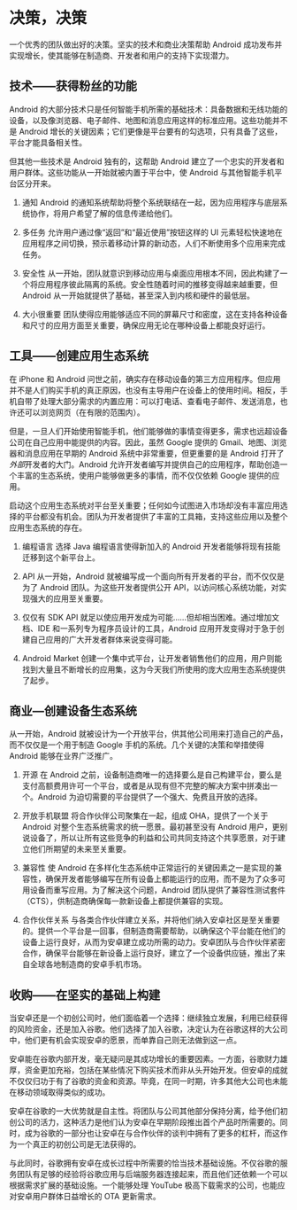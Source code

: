 # 决策，决策

一个优秀的团队做出好的决策。坚实的技术和商业决策帮助 Android 成功发布并实现增长，使其能够在制造商、开发者和用户的支持下实现潜力。

## 技术——获得粉丝的功能

Android 的大部分技术只是任何智能手机所需的基础技术：具备数据和无线功能的设备，以及像浏览器、电子邮件、地图和消息应用这样的标准应用。这些功能并不是 Android 增长的关键因素；它们更像是平台要有的勾选项，只有具备了这些，平台才能具备相关性。

但其他一些技术是 Android 独有的，这帮助 Android 建立了一个忠实的开发者和用户群体。这些功能从一开始就被内置于平台中，使 Android 与其他智能手机平台区分开来。

1.  通知 Android 的通知系统帮助将整个系统联结在一起，因为应用程序与底层系统协作，将用户希望了解的信息传递给他们。

1.  多任务 允许用户通过像“返回”和“最近使用”按钮这样的 UI 元素轻松快速地在应用程序之间切换，预示着移动计算的新动态，人们不断使用多个应用来完成任务。

1.  安全性 从一开始，团队就意识到移动应用与桌面应用根本不同，因此构建了一个将应用程序彼此隔离的系统。安全性随着时间的推移变得越来越重要，但 Android 从一开始就提供了基础，甚至深入到内核和硬件的最低层。

1.  大小很重要 团队使得应用能够适应不同的屏幕尺寸和密度，这在支持各种设备和尺寸的应用方面至关重要，确保应用无论在哪种设备上都能良好运行。

## 工具——创建应用生态系统

在 iPhone 和 Android 问世之前，确实存在移动设备的第三方应用程序。但应用并不是人们购买手机的真正原因，也没有主导用户在设备上的使用时间。相反，手机自带了处理大部分需求的内置应用：可以打电话、查看电子邮件、发送消息，也许还可以浏览网页（在有限的范围内）。

但是，一旦人们开始使用智能手机，他们能够做的事情变得更多，需求也远超设备公司在自己应用中能提供的内容。因此，虽然 Google 提供的 Gmail、地图、浏览器和消息应用在早期的 Android 系统中非常重要，但更重要的是 Android 打开了*外部*开发者的大门。Android 允许开发者编写并提供自己的应用程序，帮助创造一个丰富的生态系统，使用户能够做更多的事情，而不仅仅依赖 Google 提供的应用。

启动这个应用生态系统对平台至关重要；任何如今试图进入市场却没有丰富应用选择的平台都没有机会。团队为开发者提供了丰富的工具箱，支持这些应用以及整个应用生态系统的存在。

1.  编程语言 选择 Java 编程语言使得新加入的 Android 开发者能够将现有技能迁移到这个新平台上。

1.  API 从一开始，Android 就被编写成一个面向所有开发者的平台，而不仅仅是为了 Android 团队。为这些开发者提供公开 API，以访问核心系统功能，对实现强大的应用至关重要。

1.  仅仅有 SDK API 就足以使应用开发成为可能……但却相当困难。通过增加文档、IDE 和一系列专为程序员设计的工具，Android 应用开发变得对于急于创建自己应用的广大开发者群体来说变得可能。

1.  Android Market 创建一个集中式平台，让开发者销售他们的应用，用户则能找到大量且不断增长的应用集，这为今天我们所使用的庞大应用生态系统提供了起步。

## 商业—创建设备生态系统

从一开始，Android 就被设计为一个开放平台，供其他公司用来打造自己的产品，而不仅仅是一个用于制造 Google 手机的系统。几个关键的决策和举措使得 Android 能够在业界广泛推广。

1.  开源 在 Android 之前，设备制造商唯一的选择要么是自己构建平台，要么是支付高额费用许可一个平台，或者是从现有但不完整的解决方案中拼凑出一个。Android 为迫切需要的平台提供了一个强大、免费且开放的选择。

1.  开放手机联盟 将合作伙伴公司聚集在一起，组成 OHA，提供了一个关于 Android 对整个生态系统需求的统一愿景。最初甚至没有 Android 用户，更别说设备了，所以让所有这些竞争的利益和公司共同支持这个共享愿景，对于建立他们所期望的未来至关重要。

1.  兼容性 使 Android 在多样化生态系统中正常运行的关键因素之一是实现的兼容性，确保开发者能够编写在所有设备上都能运行的应用，而不是为了众多可用设备而重写应用。为了解决这个问题，Android 团队提供了兼容性测试套件（CTS），供制造商确保每一款新设备上都提供兼容的实现。

1.  合作伙伴关系 与各类合作伙伴建立关系，并将他们纳入安卓社区是至关重要的。提供一个平台是一回事，但制造商需要帮助，以确保这个平台能在他们的设备上运行良好，从而为安卓建立成功所需的动力。安卓团队与合作伙伴紧密合作，确保平台能够在新设备上运行良好，建立了一个设备供应链，推出了来自全球各地制造商的安卓手机市场。

## 收购——在坚实的基础上构建

当安卓还是一个初创公司时，他们面临着一个选择：继续独立发展，利用已经获得的风险资金，还是加入谷歌。他们选择了加入谷歌，决定认为在谷歌这样的大公司中，他们更有机会实现安卓的愿景，而单靠自己则无法做到这一点。

安卓能在谷歌内部开发，毫无疑问是其成功增长的重要因素。一方面，谷歌财力雄厚，资金更加充裕，包括在某些情况下购买技术而非从头开始开发。但安卓的成就不仅仅归功于有了谷歌的资金和资源。毕竟，在同一时期，许多其他大公司也未能在移动领域取得类似的成功。

安卓在谷歌的一大优势就是自主性。将团队与公司其他部分保持分离，给予他们初创公司的活力，这种活力是他们认为安卓在早期阶段推出首个产品时所需要的。同时，成为谷歌的一部分也让安卓在与合作伙伴的谈判中拥有了更多的杠杆，而这作为一个真正的初创公司是无法获得的。

与此同时，谷歌拥有安卓在成长过程中所需要的恰当技术基础设施。不仅谷歌的服务团队有足够的经验将谷歌应用与后端服务器连接起来，而且他们还依赖一个可以根据需求扩展的基础设施。一个能够处理 YouTube 极高下载需求的公司，也能应对安卓用户群体日益增长的 OTA 更新需求。
